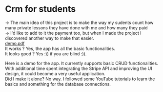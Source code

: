 # Crm for students

-> The main idea of this project is to make the way my sudents count how many private lessons they have done with me and how many they paid<br>
-> I'd like to add to it the payment too, but when I made the project I discovered another way to make that easier.<br>
[demo.pdf](https://github.com/user-attachments/files/15825753/demo.pdf)
<br>
It works ? Yes, the app has all the basic functionalities.
<br>
It looks good ? Yes :)) if you are blind :)).
<br>

Here is a demo for the app. It currently supports basic CRUD functionalities. With additional time spent integrating the Stripe API and improving the UI design, it could become a very useful application.
<br>
Did I make it alone? No way. I followed some YouTube tutorials to learn the basics and something for the database connections.
